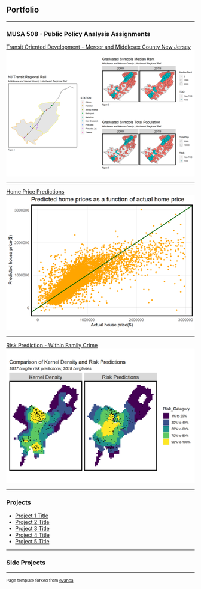 ## Portfolio

---

### MUSA 508 - Public Policy Analysis Assignments

[Transit Oriented Development - Mercer and Middlesex County New Jersey](/Projects/HW1.html)
<img src="images/HW1.png">

---
[Home Price Predictions](/Projects/HW2.html)
<img src="images/HW2.png">

---
[Risk Prediction - Within Family Crime](/Projects/HW3.html)
<img src="images/HW3.png">

---

### Projects

- [Project 1 Title](http://example.com/)
- [Project 2 Title](http://example.com/)
- [Project 3 Title](http://example.com/)
- [Project 4 Title](http://example.com/)
- [Project 5 Title](http://example.com/)

---

### Side Projects


---
<p style="font-size:11px">Page template forked from <a href="https://github.com/evanca/quick-portfolio">evanca</a></p>
<!-- Remove above link if you don't want to attibute -->
